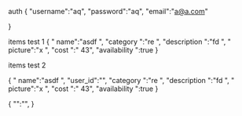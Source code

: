 
auth
{
	"username":"aq",
	"password":"aq",
	"email":"a@a.com"

}

items test 1
{
    " name":"asdf ",
    "category ":"re ",
    "description ":"fd ",
    " picture":"x ",
    "cost ":" 43",
    "availability ":true
}
  
  items test 2


{
    " name":"asdf ",
        "user_id":"",
    "category ":"re ",
    "description ":"fd ",
    " picture":"x ",
    "cost ":" 43",
    "availability ":true
}





{
    "":"",
}
